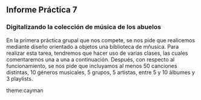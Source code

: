 ## Informe Práctica 7
### Digitalizando la colección de música de los abuelos

En la primera práctica grupal que nos compete, se nos pide que realicemos mediante diseño orientado a objetos una biblioteca de mñusica. Para realizar esta tarea, tendremos que hacer uso de varias clases, las cuales comentaremos una a una a continuación. Después, con respecto al funcionamiento, se nos pide que incluyamos al menos 50 canciones distintas, 10 géneros musicales, 5 grupos, 5 artistas, entre 5 y 10 álbumes y 3 playlists.



theme:cayman
